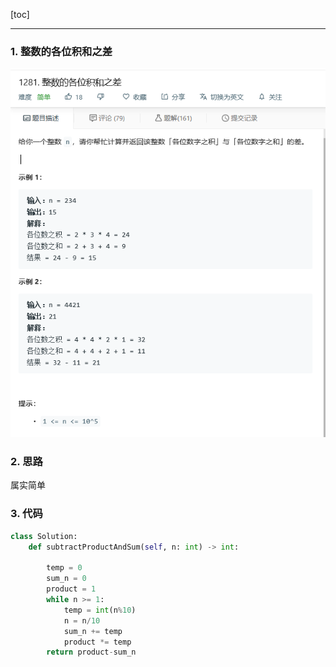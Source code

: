 [toc]

---

### 1. 整数的各位积和之差

![](https://raw.githubusercontent.com/xutianyun1/cloudimage/master/img/1281.png)



### 2. 思路

属实简单

### 3. 代码

```python
class Solution:
    def subtractProductAndSum(self, n: int) -> int:
        
        temp = 0
        sum_n = 0
        product = 1
        while n >= 1:
            temp = int(n%10)
            n = n/10
            sum_n += temp
            product *= temp
        return product-sum_n
```

